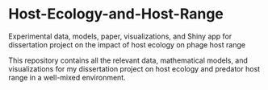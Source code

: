 # Host-Ecology-and-Host-Range
Experimental data, models, paper, visualizations, and Shiny app for dissertation project on the impact of host ecology on phage host range

This repository contains all the relevant data, mathematical models, and visualizations for my dissertation project on host ecology and predator host range in a well-mixed environment.
